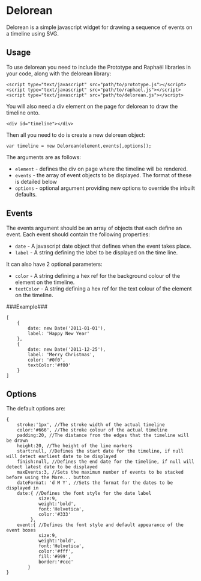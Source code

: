Delorean
========

Delorean is a simple javascript widget for drawing a sequence of events on a timeline using SVG.

Usage
-----

To use delorean you need to include the Prototype and Raphaël libraries in your code, along with the delorean library:

    <script type="text/javascript" src="path/to/prototype.js"></script>
    <script type="text/javascript" src="path/to/raphael.js"></script>
    <script type="text/javascript" src="path/to/delorean.js"></script> 
    
You will also need a div element on the page for delorean to draw the timeline onto.

    <div id="timeline"></div>
    
Then all you need to do is create a new delorean object:

    var timeline = new Delorean(element,events[,options]);
    
The arguments are as follows:

- `element` \- defines the div on page where the timeline will be rendered.
- `events` \- the array of event objects to be displayed. The format of these is detailed below
- `options` \- optional argument providing new options to override the inbuilt defaults.

Events
------

The events argument should be an array of objects that each define an event. Each event should contain the following properties:

- `date` \- A javascript date object that defines when the event takes place.
- `label` \- A string defining the label to be displayed on the time line.

It can also have 2 optional parameters:

- `color` \- A string defining a hex ref for the background colour of the element on the timeline.
- `textColor` \- A string defining a hex ref for the text colour of the element on the timeline.

###Example###

    [
        {
            date: new Date('2011-01-01'),
            label: 'Happy New Year'
        },
        {
            date: new Date('2011-12-25'),
            label: 'Merry Christmas',
            color: '#0f0',
            textColor:'#f00'
        }
    ]

Options
-------

The default options are:

    {
        stroke:'1px', //The stroke width of the actual timeline
        color:'#666', //The stroke colour of the actual timeline
        padding:20, //The distance from the edges that the timeline will be drawn
        height:20, //The height of the line markers
        start:null, //Defines the start date for the timeline, if null will detect earliest date to be displayed
        finish:null, //Defines the end date for the timeline, if null will detect latest date to be displayed
        maxEvents:3, //Sets the maximum number of events to be stacked before using the More... button
        dateFormat: 'd M Y', //Sets the format for the dates to be displayed in
        date:{ //Defines the font style for the date label
                size:9, 
                weight:'bold',
                font:'Helvetica',
                color:'#333'
             },
        event:{ //Defines the font style and default appearance of the event boxes
                size:9,
                weight:'bold',
                font:'Helvetica',
                color:'#fff',
                fill:'#999',
                border:'#ccc'
            }
    }